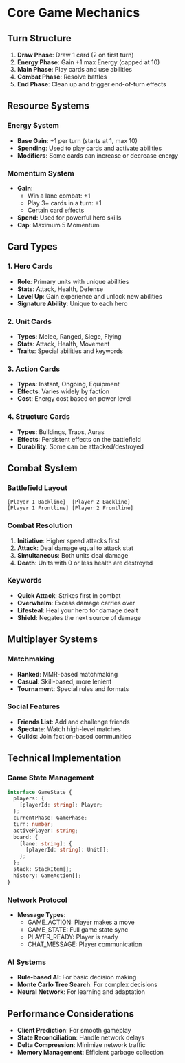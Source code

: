 # Core Game Mechanics

## Turn Structure

1. **Draw Phase**: Draw 1 card (2 on first turn)
2. **Energy Phase**: Gain +1 max Energy (capped at 10)
3. **Main Phase**: Play cards and use abilities
4. **Combat Phase**: Resolve battles
5. **End Phase**: Clean up and trigger end-of-turn effects

## Resource Systems

### Energy System

- **Base Gain**: +1 per turn (starts at 1, max 10)
- **Spending**: Used to play cards and activate abilities
- **Modifiers**: Some cards can increase or decrease energy

### Momentum System

- **Gain**:
  - Win a lane combat: +1
  - Play 3+ cards in a turn: +1
  - Certain card effects
- **Spend**: Used for powerful hero skills
- **Cap**: Maximum 5 Momentum

## Card Types

### 1. Hero Cards

- **Role**: Primary units with unique abilities
- **Stats**: Attack, Health, Defense
- **Level Up**: Gain experience and unlock new abilities
- **Signature Ability**: Unique to each hero

### 2. Unit Cards

- **Types**: Melee, Ranged, Siege, Flying
- **Stats**: Attack, Health, Movement
- **Traits**: Special abilities and keywords

### 3. Action Cards

- **Types**: Instant, Ongoing, Equipment
- **Effects**: Varies widely by faction
- **Cost**: Energy cost based on power level

### 4. Structure Cards

- **Types**: Buildings, Traps, Auras
- **Effects**: Persistent effects on the battlefield
- **Durability**: Some can be attacked/destroyed

## Combat System

### Battlefield Layout

```
[Player 1 Backline]  [Player 2 Backline]
[Player 1 Frontline] [Player 2 Frontline]
```

### Combat Resolution

1. **Initiative**: Higher speed attacks first
2. **Attack**: Deal damage equal to attack stat
3. **Simultaneous**: Both units deal damage
4. **Death**: Units with 0 or less health are destroyed

### Keywords

- **Quick Attack**: Strikes first in combat
- **Overwhelm**: Excess damage carries over
- **Lifesteal**: Heal your hero for damage dealt
- **Shield**: Negates the next source of damage

## Multiplayer Systems

### Matchmaking

- **Ranked**: MMR-based matchmaking
- **Casual**: Skill-based, more lenient
- **Tournament**: Special rules and formats

### Social Features

- **Friends List**: Add and challenge friends
- **Spectate**: Watch high-level matches
- **Guilds**: Join faction-based communities

## Technical Implementation

### Game State Management

```typescript
interface GameState {
  players: {
    [playerId: string]: Player;
  };
  currentPhase: GamePhase;
  turn: number;
  activePlayer: string;
  board: {
    [lane: string]: {
      [playerId: string]: Unit[];
    };
  };
  stack: StackItem[];
  history: GameAction[];
}
```

### Network Protocol

- **Message Types**:
  - GAME_ACTION: Player makes a move
  - GAME_STATE: Full game state sync
  - PLAYER_READY: Player is ready
  - CHAT_MESSAGE: Player communication

### AI Systems

- **Rule-based AI**: For basic decision making
- **Monte Carlo Tree Search**: For complex decisions
- **Neural Network**: For learning and adaptation

## Performance Considerations

- **Client Prediction**: For smooth gameplay
- **State Reconciliation**: Handle network delays
- **Delta Compression**: Minimize network traffic
- **Memory Management**: Efficient garbage collection
